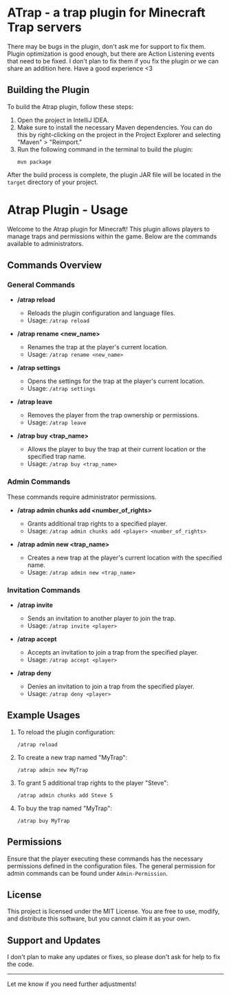# ATrap - a trap plugin for Minecraft Trap servers
There may be bugs in the plugin, don't ask me for support to fix them. Plugin optimization is good enough, but there are Action Listening events that need to be fixed. I don't plan to fix them if you fix the plugin or we can share an addition here. Have a good experience <3

## Building the Plugin

To build the Atrap plugin, follow these steps:

1. Open the project in IntelliJ IDEA.
2. Make sure to install the necessary Maven dependencies. You can do this by right-clicking on the project in the Project Explorer and selecting "Maven" > "Reimport."
3. Run the following command in the terminal to build the plugin:
   ```
   mvn package
   ```

After the build process is complete, the plugin JAR file will be located in the `target` directory of your project.


# Atrap Plugin - Usage

Welcome to the Atrap plugin for Minecraft! This plugin allows players to manage traps and permissions within the game. Below are the commands available to administrators.

## Commands Overview

### General Commands

- **/atrap reload**
  - Reloads the plugin configuration and language files.
  - Usage: `/atrap reload`

- **/atrap rename <new_name>**
  - Renames the trap at the player's current location.
  - Usage: `/atrap rename <new_name>`

- **/atrap settings**
  - Opens the settings for the trap at the player's current location.
  - Usage: `/atrap settings`

- **/atrap leave**
  - Removes the player from the trap ownership or permissions.
  - Usage: `/atrap leave`

- **/atrap buy <trap_name>**
  - Allows the player to buy the trap at their current location or the specified trap name.
  - Usage: `/atrap buy <trap_name>`

### Admin Commands

These commands require administrator permissions.

- **/atrap admin chunks add <player> <number_of_rights>**
  - Grants additional trap rights to a specified player.
  - Usage: `/atrap admin chunks add <player> <number_of_rights>`

- **/atrap admin new <trap_name>**
  - Creates a new trap at the player's current location with the specified name.
  - Usage: `/atrap admin new <trap_name>`

### Invitation Commands

- **/atrap invite <player>**
  - Sends an invitation to another player to join the trap.
  - Usage: `/atrap invite <player>`

- **/atrap accept <player>**
  - Accepts an invitation to join a trap from the specified player.
  - Usage: `/atrap accept <player>`

- **/atrap deny <player>**
  - Denies an invitation to join a trap from the specified player.
  - Usage: `/atrap deny <player>`

## Example Usages

1. To reload the plugin configuration:
   ```
   /atrap reload
   ```

2. To create a new trap named "MyTrap":
   ```
   /atrap admin new MyTrap
   ```

3. To grant 5 additional trap rights to the player "Steve":
   ```
   /atrap admin chunks add Steve 5
   ```

4. To buy the trap named "MyTrap":
   ```
   /atrap buy MyTrap
   ```

## Permissions

Ensure that the player executing these commands has the necessary permissions defined in the configuration files. The general permission for admin commands can be found under `Admin-Permission`.

## License

This project is licensed under the MIT License. You are free to use, modify, and distribute this software, but you cannot claim it as your own.

## Support and Updates

I don't plan to make any updates or fixes, so please don't ask for help to fix the code.

--- 

Let me know if you need further adjustments!
